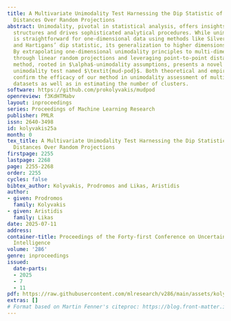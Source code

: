 ```yaml
---
title: A Multivariate Unimodality Test Harnessing the Dip Statistic of Mahalanobis
  Distances Over Random Projections
abstract: Unimodality, pivotal in statistical analysis, offers insights into dataset
  structures and drives sophisticated analytical procedures. While unimodality’s confirmation
  is straightforward for one-dimensional data using methods like Silverman’s approach
  and Hartigans’ dip statistic, its generalization to higher dimensions remains challenging.
  By extrapolating one-dimensional unimodality principles to multi-dimensional spaces
  through linear random projections and leveraging point-to-point distancing, our
  method, rooted in $\alpha$-unimodality assumptions, presents a novel multivariate
  unimodality test named $\textit{mud-pod}$. Both theoretical and empirical studies
  confirm the efficacy of our method in unimodality assessment of multidimensional
  datasets as well as in estimating the number of clusters.
software: https://github.com/prokolyvakis/mudpod
openreview: f3KdHTMabv
layout: inproceedings
series: Proceedings of Machine Learning Research
publisher: PMLR
issn: 2640-3498
id: kolyvakis25a
month: 0
tex_title: A Multivariate Unimodality Test Harnessing the Dip Statistic of Mahalanobis
  Distances Over Random Projections
firstpage: 2255
lastpage: 2268
page: 2255-2268
order: 2255
cycles: false
bibtex_author: Kolyvakis, Prodromos and Likas, Aristidis
author:
- given: Prodromos
  family: Kolyvakis
- given: Aristidis
  family: Likas
date: 2025-07-11
address:
container-title: Proceedings of the Forty-first Conference on Uncertainty in Artificial
  Intelligence
volume: '286'
genre: inproceedings
issued:
  date-parts:
  - 2025
  - 7
  - 11
pdf: https://raw.githubusercontent.com/mlresearch/v286/main/assets/kolyvakis25a/kolyvakis25a.pdf
extras: []
# Format based on Martin Fenner's citeproc: https://blog.front-matter.io/posts/citeproc-yaml-for-bibliographies/
---
```

